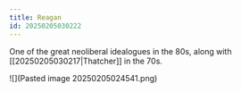 ```yaml
---
title: Reagan
id: 20250205030222
---
```

One of the great neoliberal idealogues in the 80s, along with [[20250205030217|Thatcher]] in the 70s.

![](Pasted image 20250205024541.png)